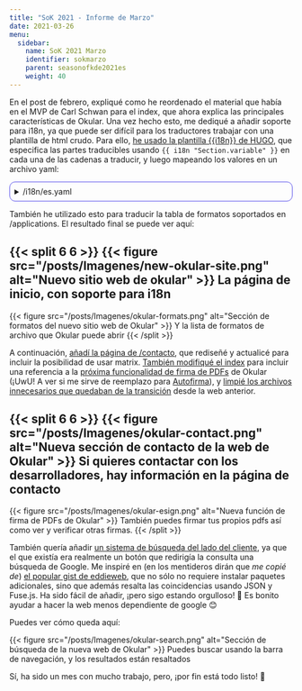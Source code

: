 ```yaml
---
title: "SoK 2021 - Informe de Marzo"
date: 2021-03-26
menu:
  sidebar:
    name: SoK 2021 Marzo
    identifier: sokmarzo
    parent: seasonofkde2021es
    weight: 40
---
```


En el post de febrero, expliqué como he reordenado el material que había en el MVP de Carl Schwan para el index, que ahora explica las principales características de Okular. Una vez hecho esto, me dediqué a añadir soporte para i18n, ya que puede ser difícil para los traductores trabajar con una plantilla de html crudo. Para ello, [he usado la plantilla {{i18n}} de HUGO](https://invent.kde.org/carlschwan/okular-kde-org/-/commit/a042f38d0fe1d781860a0056721e66349393b997), que especifica las partes traducibles usando `{{ i18n "Section.variable" }}` en cada una de las cadenas a traducir, y luego mapeando los valores en un archivo yaml:

<details>
<summary>/i18n/es.yaml</summary>
{{< highlight yaml >}}
#Nombre de la sección traducible.
Section.variable:
    other: "Traducción al inglés de 'variable'"
Section.othervariable::
    other: "Traducción al inglés para 'othervariable'"
Section.yetanothervariable::
    other: "Traducción al inglés para 'yetanothervariable'"
{{< /highlight >}}
</details>

También he utilizado esto para traducir la tabla de formatos soportados en /applications. El resultado final se puede ver aquí:

{{< split 6 6 >}}
{{< figure src="/posts/Imagenes/new-okular-site.png" alt="Nuevo sitio web de okular" >}}
La página de inicio, con soporte para i18n
---
{{< figure src="/posts/Imagenes/okular-formats.png" alt="Sección de formatos del nuevo sitio web de Okular" >}}
Y la lista de formatos de archivo que Okular puede abrir
{{< /split >}}

A continuación, [añadí la página de /contacto](https://invent.kde.org/carlschwan/okular-kde-org/-/commit/0e7989a171c36f2d7d0b32332a43a490a27ccf59), que rediseñé y actualicé para incluir la posibilidad de usar matrix. [También modifiqué el index](https://invent.kde.org/carlschwan/okular-kde-org/-/commit/1795c0da36113ee0219a69d66bfce1595218f94c) para incluir una referencia a la [próxima funcionalidad de firma de PDFs](https://invent.kde.org/graphics/okular/-/merge_requests/296) de Okular (¡UwU! A ver si me sirve de reemplazo para [Autofirma](https://github.com/ctt-gob-es/clienteafirma)), y [limpié los archivos innecesarios que quedaban de la transición](https://invent.kde.org/carlschwan/okular-kde-org/-/commit/9cab0470f744252ecff9ef9721f71de084167dfb) desde la web anterior.

{{< split 6 6 >}}
{{< figure src="/posts/Imagenes/okular-contact.png" alt="Nueva sección de contacto de la web de Okular" >}}
Si quieres contactar con los desarrolladores, hay información en la página de contacto
---
{{< figure src="/posts/Imagenes/okular-esign.png" alt="Nueva función de firma de PDFs de Okular" >}}
También puedes firmar tus propios pdfs así como ver y verificar otras firmas.
{{< /split >}}

También quería añadir [un sistema de búsqueda del lado del cliente](https://invent.kde.org/carlschwan/okular-kde-org/-/commit/05ce2a78d2b77d4e4e4e19e64a7e3601856095bf), ya que el que existía era realmente un botón que redirigía la consulta una búsqueda de Google. Me inspiré en (en los mentideros dirán que *me copié de*) [el popular gist de eddieweb](https://gist.github.com/eddiewebb/735feb48f50f0ddd65ae5606a1cb41ae), que no sólo no requiere instalar paquetes adicionales, sino que además resalta las coincidencias usando JSON y Fuse.js. Ha sido fácil de añadir, ¡pero sigo estando orgulloso! 🤩 Es bonito ayudar a hacer la web menos dependiente de google 😊 

Puedes ver cómo queda aquí:

{{< figure src="/posts/Imagenes/okular-search.png" alt="Sección de búsqueda de la nueva web de Okular" >}}
Puedes buscar usando la barra de navegación, y los resultados están resaltados

Sí, ha sido un mes con mucho trabajo, pero, ¡por fin está todo listo! 🥳

<style>
details {
    border: 1px solid #5850ec;
    border-radius: 10px;
    padding: .5rem .5rem 0;
}

summary {
    margin: -.5rem -.5rem 0;
    padding: .5rem;
}

summary:hover {
    font-weight: bold;
}

details[open] {
    padding: .5rem;
}

details[open] summary {
    border-bottom: 1px solid #aaa;
    margin-bottom: .5rem;
    font-weight: bold;
}
</style>
